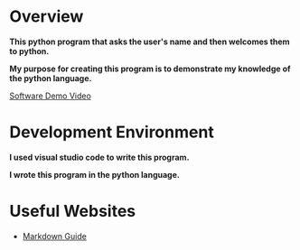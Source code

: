 # Overview


**This python program that asks the user's name and then welcomes them to python.**

**My purpose for creating this program is to demonstrate my knowledge of the python language.**

[Software Demo Video](https://www.youtube.com/channel/UCE4bPSR_pDubpbFXel3nC1g)

# Development Environment

**I used visual studio code to write this program.**

**I wrote this program in the python language.**

# Useful Websites

* [Markdown Guide](https://www.markdownguide.org/cheat-sheet/)